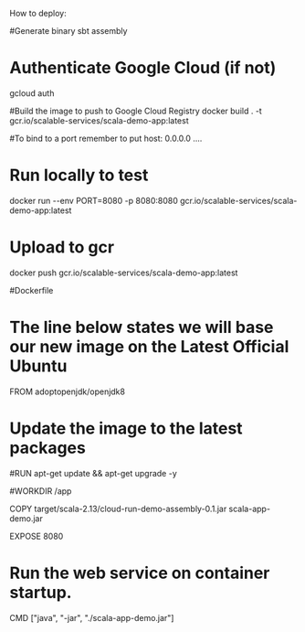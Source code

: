 How to deploy:

#Generate binary
sbt assembly 

# Authenticate Google Cloud (if not)
gcloud auth 

#Build the image to push to Google Cloud Registry
docker build . -t gcr.io/scalable-services/scala-demo-app:latest

#To bind to a port remember to put host: 0.0.0.0 ....

# Run locally to test
docker run --env PORT=8080 -p 8080:8080 gcr.io/scalable-services/scala-demo-app:latest

# Upload to gcr
docker push gcr.io/scalable-services/scala-demo-app:latest

#Dockerfile

# The line below states we will base our new image on the Latest Official Ubuntu
FROM adoptopenjdk/openjdk8

#
# Update the image to the latest packages
#RUN apt-get update && apt-get upgrade -y

#WORKDIR /app

COPY target/scala-2.13/cloud-run-demo-assembly-0.1.jar scala-app-demo.jar

EXPOSE 8080

# Run the web service on container startup.
CMD ["java", "-jar", "./scala-app-demo.jar"]

